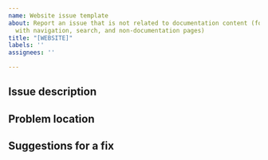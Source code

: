 ```yaml
---
name: Website issue template
about: Report an issue that is not related to documentation content (for example,  issues
  with navigation, search, and non-documentation pages)
title: "[WEBSITE]"
labels: ''
assignees: ''

---
```


<!--This project is for documentation content and documentation website issues only. For product questions or issues, visit Axway Support at https://support.axway.com-->

## Issue description

<!--Describe the problem that you found.-->

## Problem location

<!--Give the URL of the page or section that contains the problem.-->


## Suggestions for a fix

<!--If you have specific ideas about how we can fix this, let us know. -->
